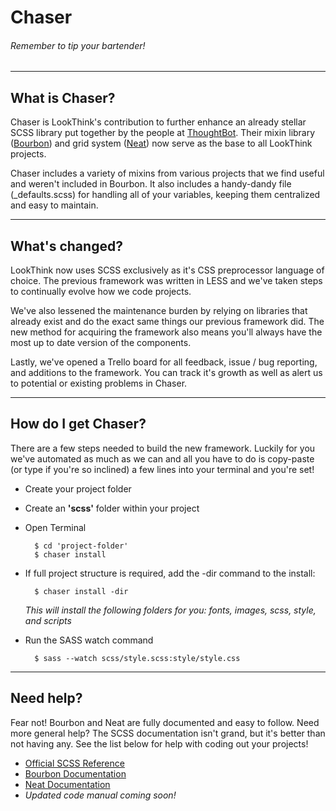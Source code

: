 # Chaser
###### Remember to tip your bartender!

***

## What is Chaser?
Chaser is LookThink's contribution to further enhance an already stellar SCSS library put together by the people at [ThoughtBot](http://www.thoughtbot.com/). Their mixin library ([Bourbon](http://bourbon.io/)) and grid system ([Neat](http://neat.bourbon.io/)) now serve as the base to all LookThink projects.

Chaser includes a variety of mixins from various projects that we find useful and weren't included in Bourbon. It also includes a handy-dandy file (_defaults.scss) for handling all of your variables, keeping them centralized and easy to maintain.

***

## What's changed?
LookThink now uses SCSS exclusively as it's CSS preprocessor language of choice. The previous framework was written in LESS and we've taken steps to continually evolve how we code projects.

We've also lessened the maintenance burden by relying on libraries that already exist and do the exact same things our previous framework did. The new method for acquiring the framework also means you'll always have the most up to date version of the components.

Lastly, we've opened a Trello board for all feedback, issue / bug reporting, and additions to the framework. You can track it's growth as well as alert us to potential or existing problems in Chaser.

***

## How do I get Chaser?
There are a few steps needed to build the new framework. Luckily for you we've automated as much as we can and all you have to do is copy-paste (or type if you're so inclined) a few lines into your terminal and you're set!

+ Create your project folder
+ Create an **'scss'** folder within your project
+ Open Terminal

        $ cd 'project-folder'
        $ chaser install
        
+ If full project structure is required, add the -dir command to the install:

        $ chaser install -dir
        
    *This will install the following folders for you: fonts, images, scss, style, and scripts*

+ Run the SASS watch command

        $ sass --watch scss/style.scss:style/style.css

***

## Need help?
Fear not! Bourbon and Neat are fully documented and easy to follow. Need more general help? The SCSS documentation isn't grand, but it's better than not having any. See the list below for help with coding out your projects!

+ [Official SCSS Reference](http://sass-lang.com/docs/yardoc/file.SASS_REFERENCE.html#)
+ [Bourbon Documentation](http://bourbon.io/docs/)
+ [Neat Documentation](http://neat.bourbon.io/docs/)
+ *Updated code manual coming soon!*
